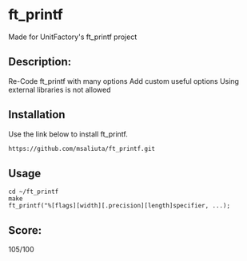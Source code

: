 # ft_printf

Made for UnitFactory's ft_printf project

## Description:
Re-Code ft_printf with many options
Add custom useful options
Using external libraries is not allowed

## Installation

Use the link below to install ft_printf.

```bash
https://github.com/msaliuta/ft_printf.git
```

## Usage

 ```
 cd ~/ft_printf
 make
 ft_printf("%[flags][width][.precision][length]specifier, ...);
 ```
 
## Score:
105/100
